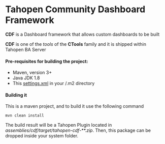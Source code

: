 # Tahopen Community Dashboard Framework

**CDF** is a Dashboard framework that allows custom dashboards to be built

**CDF** is one of the _tools_ of the **CTools** family and it is shipped within Tahopen BA Server

#### Pre-requisites for building the project:
* Maven, version 3+
* Java JDK 1.8
* This [settings.xml](https://raw.githubusercontent.com/pentaho/maven-parent-poms/master/maven-support-files/settings.xml) in your <user-home>/.m2 directory

#### Building it

This is a maven project, and to build it use the following command
```
mvn clean install
```
The build result will be a Tahopen Plugin located in *assemblies/cdf/target/tahopen-cdf-**.zip*. Then, this package can be dropped inside your system folder.
